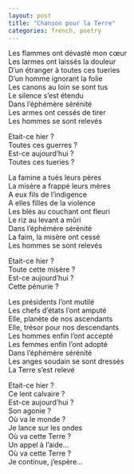 ```yaml
---
layout: post
title: "Chanson pour la Terre"
categories: french, poetry
---
```

  
Les flammes ont dévasté mon cœur  
Les larmes ont laissés la douleur  
D’un étranger à toutes ces tueries  
D’un homme ignorant la folie  
Les canons au loin se sont tus  
Le silence s’est étendu  
Dans l’éphémère sérénité  
Les armes ont cessés de tirer  
Les hommes se sont relevés  
  
Etait-ce hier ?  
Toutes ces guerres ?  
Est-ce aujourd’hui ?  
Toutes ces tueries ?  
  
La famine a tués leurs pères  
La misère a frappé leurs mères  
A eux fils de l’indigence  
A elles filles de la violence  
Les blés au couchant ont fleuri  
Le riz au levant a mûri  
Dans l’éphémère sérénité  
La faim, la misère ont cessé  
Les hommes se sont relevés  
  
Etait-ce hier ?  
Toute cette misère ?  
Est-ce aujourd’hui ?  
Cette pénurie ?  
  
Les présidents l’ont mutilé  
Les chefs d’états l’ont amputé  
Elle, planète de nos ascendants  
Elle, trésor pour nos descendants  
Les hommes enfin l’ont accepté  
Les femmes enfin l’ont adopté  
Dans l’éphémère sérénité  
Les anges soudain se sont dressés  
La Terre s’est relevé  
  
Etait-ce hier ?  
Ce lent calvaire ?  
Est-ce aujourd’hui ?  
Son agonie ?  
Où va le monde ?  
Je lance sur les ondes  
Où va cette Terre ?  
Un appel à l’aide…  
Où va cette Terre ?  
Je continue, j’espère…